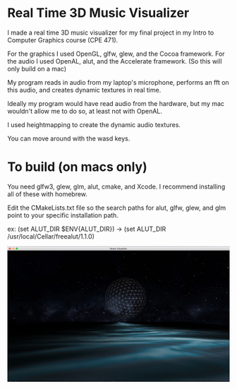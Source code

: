 # Real Time 3D Music Visualizer

I made a real time 3D music visualizer for my final project in my Intro to Computer Graphics course (CPE 471).

For the graphics I used OpenGL, glfw, glew, and the Cocoa framework.
For the audio I used OpenAL, alut, and the Accelerate framework. (So this will only build on a mac)

My program reads in audio from my laptop's microphone, performs an fft on this audio, and creates dynamic textures in real time.

Ideally my program would have read audio from the hardware, but my mac wouldn't allow me to do so, at least not with OpenAL.

I used heightmapping to create the dynamic audio textures. 

You can move around with the wasd keys.


# To build (on macs only)

You need glfw3, glew, glm, alut, cmake, and Xcode. I recommend installing all of these with homebrew.

Edit the CMakeLists.txt file so the search paths for alut, glfw, glew, and glm point to your specific installation path.

ex: (set ALUT_DIR $ENV{ALUT_DIR}) -> (set ALUT_DIR /usr/local/Cellar/freealut/1.1.0)

![alt text](quiet.png "No audio")

